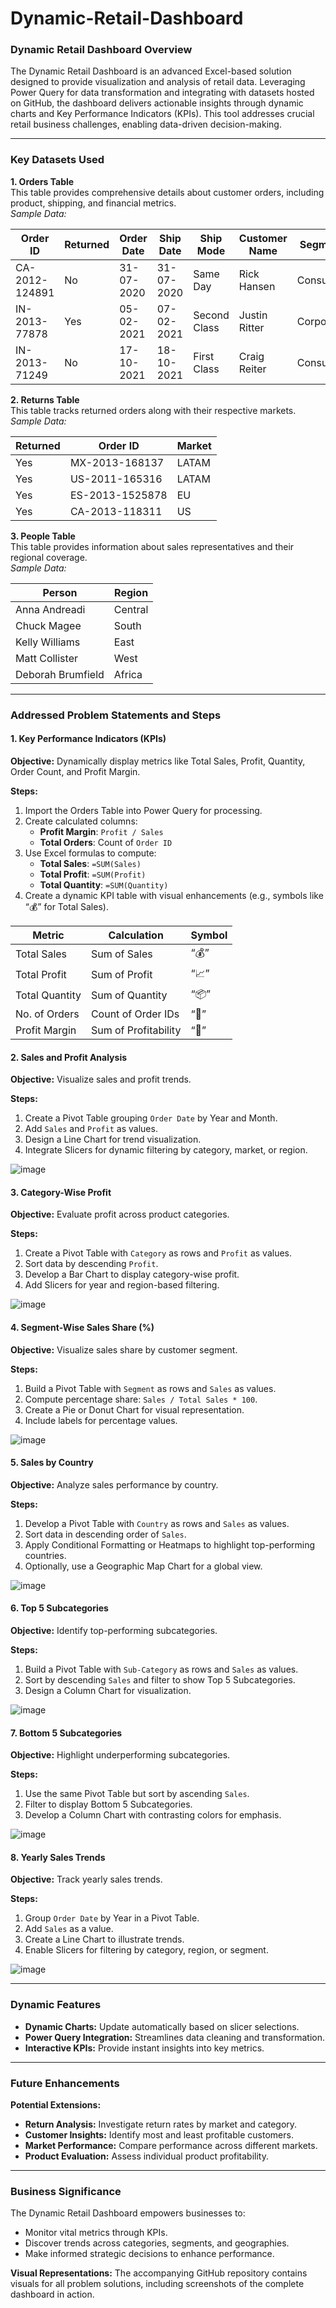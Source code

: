 # Dynamic-Retail-Dashboard
### Dynamic Retail Dashboard Overview

The Dynamic Retail Dashboard is an advanced Excel-based solution designed to provide visualization and analysis of retail data. Leveraging Power Query for data transformation and integrating with datasets hosted on GitHub, the dashboard delivers actionable insights through dynamic charts and Key Performance Indicators (KPIs). This tool addresses crucial retail business challenges, enabling data-driven decision-making.

---

### Key Datasets Used

**1. Orders Table**  
This table provides comprehensive details about customer orders, including product, shipping, and financial metrics.  
*Sample Data:*

| Order ID       | Returned | Order Date | Ship Date | Ship Mode      | Customer Name | Segment     | Country       | Market | Sales   | Profit  | Discount |
|----------------|----------|------------|-----------|----------------|---------------|-------------|---------------|--------|---------|---------|----------|
| CA-2012-124891 | No       | 31-07-2020 | 31-07-2020 | Same Day       | Rick Hansen   | Consumer    | United States | US     | 2309.65 | 762.18  | 0        |
| IN-2013-77878  | Yes      | 05-02-2021 | 07-02-2021 | Second Class   | Justin Ritter | Corporate   | Australia     | APAC   | 3709.40 | -288.77 | 0.1      |
| IN-2013-71249  | No       | 17-10-2021 | 18-10-2021 | First Class    | Craig Reiter  | Consumer    | Australia     | APAC   | 5175.17 | 919.97  | 0.1      |

**2. Returns Table**  
This table tracks returned orders along with their respective markets.  
*Sample Data:*

| Returned | Order ID       | Market  |
|----------|----------------|---------|
| Yes      | MX-2013-168137 | LATAM   |
| Yes      | US-2011-165316 | LATAM   |
| Yes      | ES-2013-1525878| EU      |
| Yes      | CA-2013-118311 | US      |

**3. People Table**  
This table provides information about sales representatives and their regional coverage.  
*Sample Data:*

| Person           | Region   |
|------------------|----------|
| Anna Andreadi    | Central  |
| Chuck Magee      | South    |
| Kelly Williams   | East     |
| Matt Collister   | West     |
| Deborah Brumfield| Africa   |

---

### Addressed Problem Statements and Steps

#### 1. Key Performance Indicators (KPIs)
**Objective:** Dynamically display metrics like Total Sales, Profit, Quantity, Order Count, and Profit Margin.

**Steps:**
1. Import the Orders Table into Power Query for processing.
2. Create calculated columns:
   - **Profit Margin**: `Profit / Sales`
   - **Total Orders**: Count of `Order ID`
3. Use Excel formulas to compute:
   - **Total Sales**: `=SUM(Sales)`
   - **Total Profit**: `=SUM(Profit)`
   - **Total Quantity**: `=SUM(Quantity)`
4. Create a dynamic KPI table with visual enhancements (e.g., symbols like “💰” for Total Sales).

| Metric           | Calculation          | Symbol |
|------------------|----------------------|--------|
| Total Sales      | Sum of Sales         | “💰” |
| Total Profit     | Sum of Profit        | “📈” |
| Total Quantity   | Sum of Quantity      | “📦” |
| No. of Orders    | Count of Order IDs   | “🛒” |
| Profit Margin    | Sum of Profitability | “🔹” |

#### 2. Sales and Profit Analysis
**Objective:** Visualize sales and profit trends.

**Steps:**
1. Create a Pivot Table grouping `Order Date` by Year and Month.
2. Add `Sales` and `Profit` as values.
3. Design a Line Chart for trend visualization.
4. Integrate Slicers for dynamic filtering by category, market, or region.

![image](https://github.com/user-attachments/assets/9d35423f-76da-437b-bd2c-311675c4dacf)


#### 3. Category-Wise Profit
**Objective:** Evaluate profit across product categories.

**Steps:**
1. Create a Pivot Table with `Category` as rows and `Profit` as values.
2. Sort data by descending `Profit`.
3. Develop a Bar Chart to display category-wise profit.
4. Add Slicers for year and region-based filtering.

![image](https://github.com/user-attachments/assets/85a4dc5e-8fdb-4e45-b856-f23392002dc0)

#### 4. Segment-Wise Sales Share (%)
**Objective:** Visualize sales share by customer segment.

**Steps:**
1. Build a Pivot Table with `Segment` as rows and `Sales` as values.
2. Compute percentage share: `Sales / Total Sales * 100`.
3. Create a Pie or Donut Chart for visual representation.
4. Include labels for percentage values.

![image](https://github.com/user-attachments/assets/678a5d26-e22d-4f4f-b41c-59d3af7f648d)

#### 5. Sales by Country
**Objective:** Analyze sales performance by country.

**Steps:**
1. Develop a Pivot Table with `Country` as rows and `Sales` as values.
2. Sort data in descending order of `Sales`.
3. Apply Conditional Formatting or Heatmaps to highlight top-performing countries.
4. Optionally, use a Geographic Map Chart for a global view.

![image](https://github.com/user-attachments/assets/932ec5ec-37e9-489c-85fa-68bdb1606bc8)

#### 6. Top 5 Subcategories
**Objective:** Identify top-performing subcategories.

**Steps:**
1. Build a Pivot Table with `Sub-Category` as rows and `Sales` as values.
2. Sort by descending `Sales` and filter to show Top 5 Subcategories.
3. Design a Column Chart for visualization.

![image](https://github.com/user-attachments/assets/4b5add97-1a61-4c6c-995d-99b4f090d2f3)

#### 7. Bottom 5 Subcategories
**Objective:** Highlight underperforming subcategories.

**Steps:**
1. Use the same Pivot Table but sort by ascending `Sales`.
2. Filter to display Bottom 5 Subcategories.
3. Develop a Column Chart with contrasting colors for emphasis.

![image](https://github.com/user-attachments/assets/acc85d0f-7925-47c2-b595-0514a522385c)

#### 8. Yearly Sales Trends
**Objective:** Track yearly sales trends.

**Steps:**
1. Group `Order Date` by Year in a Pivot Table.
2. Add `Sales` as a value.
3. Create a Line Chart to illustrate trends.
4. Enable Slicers for filtering by category, region, or segment.

![image](https://github.com/user-attachments/assets/a7179daf-2329-409f-b455-82dc6814e141)

---

### Dynamic Features
- **Dynamic Charts:** Update automatically based on slicer selections.
- **Power Query Integration:** Streamlines data cleaning and transformation.
- **Interactive KPIs:** Provide instant insights into key metrics.

---

### Future Enhancements

**Potential Extensions:**
- **Return Analysis:** Investigate return rates by market and category.
- **Customer Insights:** Identify most and least profitable customers.
- **Market Performance:** Compare performance across different markets.
- **Product Evaluation:** Assess individual product profitability.

---

### Business Significance

The Dynamic Retail Dashboard empowers businesses to:
- Monitor vital metrics through KPIs.
- Discover trends across categories, segments, and geographies.
- Make informed strategic decisions to enhance performance.

**Visual Representations:**
The accompanying GitHub repository contains visuals for all problem solutions, including screenshots of the complete dashboard in action.

